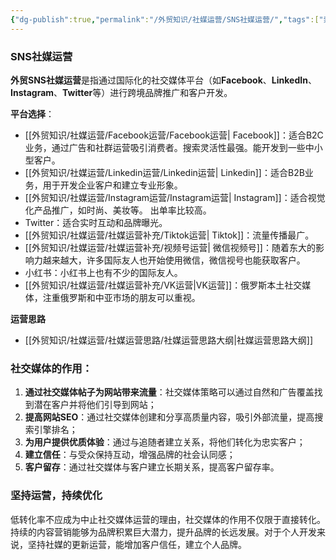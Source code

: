 ```yaml
---
{"dg-publish":true,"permalink":"/外贸知识/社媒运营/SNS社媒运营/","tags":["索引"]}
---
```


### SNS社媒运营

**外贸SNS社媒运营**是指通过国际化的社交媒体平台（如**Facebook**、**LinkedIn**、**Instagram**、**Twitter**等）进行跨境品牌推广和客户开发。

**平台选择**：  
   - [[外贸知识/社媒运营/Facebook运营/Facebook运营\| Facebook]]：适合B2C业务，通过广告和社群运营吸引消费者。搜索灵活性最强。能开发到一些中小型客户。
   - [[外贸知识/社媒运营/Linkedin运营/Linkedin运营\| Linkedin]]：适合B2B业务，用于开发企业客户和建立专业形象。
   - [[外贸知识/社媒运营/Instagram运营/Instagram运营\| Instagram]]：适合视觉化产品推广，如时尚、美妆等。  出单率比较高。
   - Twitter：适合实时互动和品牌曝光。
   - [[外贸知识/社媒运营/社媒运营补充/Tiktok运营\| Tiktok]]：流量传播最广。
   - [[外贸知识/社媒运营/社媒运营补充/视频号运营\| 微信视频号]]：随着东大的影响力越来越大，许多国际友人也开始使用微信，微信视号也能获取客户。
   - 小红书：小红书上也有不少的国际友人。
   - [[外贸知识/社媒运营/社媒运营补充/VK运营\|VK运营]]：俄罗斯本土社交媒体，注重俄罗斯和中亚市场的朋友可以重视。

**运营思路**
- [[外贸知识/社媒运营/社媒运营思路/社媒运营思路大纲\|社媒运营思路大纲]]


### 社交媒体的作用：

1. **通过社交媒体帖子为网站带来流量**：社交媒体策略可以通过自然和广告覆盖找到潜在客户并将他们引导到网站；
2. **提高网站SEO**：通过社交媒体创建和分享高质量内容，吸引外部流量，提高搜索引擎排名；
3. **为用户提供优质体验**：通过与追随者建立关系，将他们转化为忠实客户；
4. **建立信任**：与受众保持互动，增强品牌的社会认同感；
5. **客户留存**：通过社交媒体与客户建立长期关系，提高客户留存率。

### 坚持运营，持续优化

低转化率不应成为中止社交媒体运营的理由，社交媒体的作用不仅限于直接转化。持续的内容营销能够为品牌积累巨大潜力，提升品牌的长远发展。对于个人开发来说，坚持社媒的更新运营，能增加客户信任，建立个人品牌。

